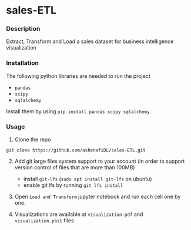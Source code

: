 # sales-ETL

### Description

Extract, Transform and Load a sales dataset for business intelligence visualization

### Installation

The following python libraries are needed to run the project

- `pandas`
- `scipy`
- `sqlalchemy`

Install them by using `pip install pandas scipy sqlalchemy`.

### Usage

1. Clone the repo

`git clone https://github.com/ashenafiDL/sales-ETL.git`

2. Add git large files system support to your account (in order to support version control of files that are more than 100MB)

   - install `git-lfs` (`sudo apt install git-lfs` on ubuntu)
   - enable git lfs by running `git lfs install`

3. Open `Load and Transform` jupyter notebook and run each cell one by one.

4. Visualizations are available at `visualization-pdf` and `visualization.pbit` files
